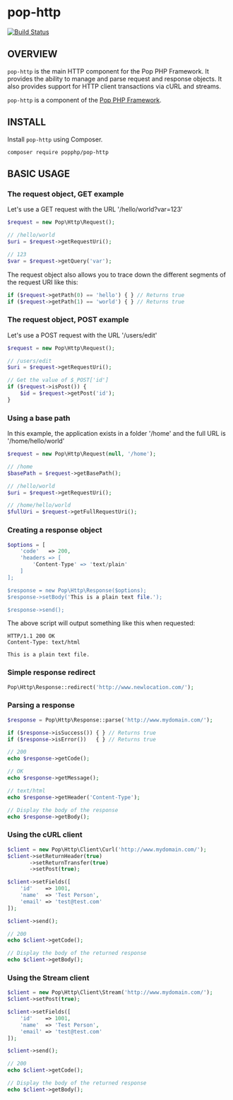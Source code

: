 pop-http
========

[![Build Status](https://travis-ci.org/popphp/pop-http.svg?branch=master)](https://travis-ci.org/popphp/pop-http)

OVERVIEW
--------
`pop-http` is the main HTTP component for the Pop PHP Framework. It provides the ability
to manage and parse request and response objects. It also provides support for HTTP
client transactions via cURL and streams.

`pop-http` is a component of the [Pop PHP Framework](http://www.popphp.org/).

INSTALL
-------

Install `pop-http` using Composer.

    composer require popphp/pop-http

BASIC USAGE
-----------

### The request object, GET example

Let's use a GET request with the URL '/hello/world?var=123'

```php
$request = new Pop\Http\Request();

// /hello/world
$uri = $request->getRequestUri();

// 123
$var = $request->getQuery('var');
```

The request object also allows you to trace down the different segments
of the request URI like this:

```php
if ($request->getPath(0) == 'hello') { } // Returns true
if ($request->getPath(1) == 'world') { } // Returns true
```

### The request object, POST example

Let's use a POST request with the URL '/users/edit'
 
```php
$request = new Pop\Http\Request();

// /users/edit
$uri = $request->getRequestUri();

// Get the value of $_POST['id']
if ($request->isPost()) {
    $id = $request->getPost('id');
}
```

### Using a base path

In this example, the application exists in a folder '/home'
and the full URL is '/home/hello/world'

```php
$request = new Pop\Http\Request(null, '/home');

// /home
$basePath = $request->getBasePath();

// /hello/world
$uri = $request->getRequestUri();

// /home/hello/world
$fullUri = $request->getFullRequestUri();
```

### Creating a response object

```php
$options = [
    'code'   => 200,
    'headers => [
        'Content-Type' => 'text/plain'
    ]
];

$response = new Pop\Http\Response($options);
$response->setBody('This is a plain text file.');

$response->send();
```

The above script will output something like this when requested:

    HTTP/1.1 200 OK
    Content-Type: text/html
    
    This is a plain text file.

### Simple response redirect

```php
Pop\Http\Response::redirect('http://www.newlocation.com/');
```

### Parsing a response

```php
$response = Pop\Http\Response::parse('http://www.mydomain.com/');

if ($response->isSuccess()) { } // Returns true
if ($response->isError())   { } // Returns true

// 200
echo $response->getCode();

// OK
echo $response->getMessage();

// text/html
echo $response->getHeader('Content-Type');

// Display the body of the response
echo $response->getBody();
```

### Using the cURL client

```php
$client = new Pop\Http\Client\Curl('http://www.mydomain.com/');
$client->setReturnHeader(true)
       ->setReturnTransfer(true)
       ->setPost(true);

$client->setFields([
    'id'    => 1001,
    'name'  => 'Test Person',
    'email' => 'test@test.com' 
]);

$client->send();

// 200
echo $client->getCode();

// Display the body of the returned response
echo $client->getBody();
```

### Using the Stream client

```php
$client = new Pop\Http\Client\Stream('http://www.mydomain.com/');
$client->setPost(true);

$client->setFields([
    'id'    => 1001,
    'name'  => 'Test Person',
    'email' => 'test@test.com' 
]);

$client->send();

// 200
echo $client->getCode();

// Display the body of the returned response
echo $client->getBody();
```
